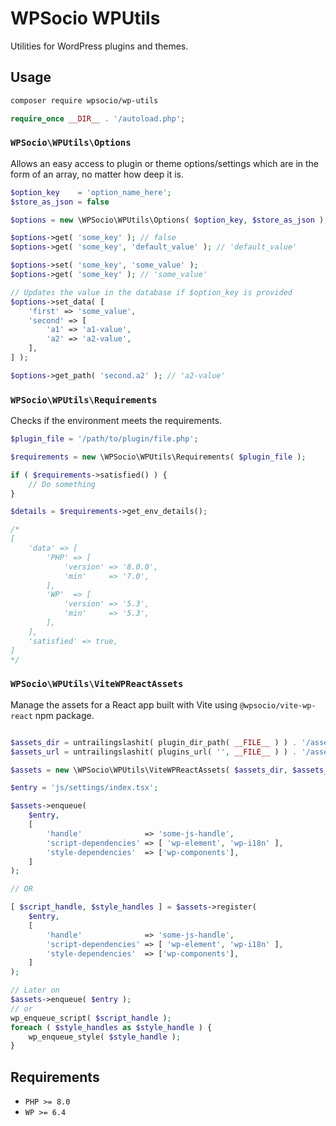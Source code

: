 # WPSocio WPUtils

Utilities for WordPress plugins and themes.

## Usage

```bash
composer require wpsocio/wp-utils
```

```php
require_once __DIR__ . '/autoload.php';
```

### `WPSocio\WPUtils\Options`

Allows an easy access to plugin or theme options/settings which are in the form of an array, no matter how deep it is.

```php
$option_key    = 'option_name_here';
$store_as_json = false

$options = new \WPSocio\WPUtils\Options( $option_key, $store_as_json );

$options->get( 'some_key' ); // false
$options->get( 'some_key', 'default_value' ); // 'default_value'

$options->set( 'some_key', 'some_value' );
$options->get( 'some_key' ); // 'some_value'

// Updates the value in the database if $option_key is provided
$options->set_data( [
    'first' => 'some_value',
    'second' => [
        'a1' => 'a1-value',
        'a2' => 'a2-value',
    ],
] );

$options->get_path( 'second.a2' ); // 'a2-value'

```

### `WPSocio\WPUtils\Requirements`

Checks if the environment meets the requirements.

```php
$plugin_file = '/path/to/plugin/file.php';

$requirements = new \WPSocio\WPUtils\Requirements( $plugin_file );

if ( $requirements->satisfied() ) {
    // Do something
}

$details = $requirements->get_env_details();

/*
[
    'data' => [
        'PHP' => [
            'version' => '8.0.0',
            'min'     => '7.0',
        ],
        'WP'  => [
            'version' => '5.3',
            'min'     => '5.3',
        ],
    ],
    'satisfied' => true,
]
*/
```

### `WPSocio\WPUtils\ViteWPReactAssets`

Manage the assets for a React app built with Vite using `@wpsocio/vite-wp-react` npm package.

```php

$assets_dir = untrailingslashit( plugin_dir_path( __FILE__ ) ) . '/assets/build';
$assets_url = untrailingslashit( plugins_url( '', __FILE__ ) ) . '/assets/build';

$assets = new \WPSocio\WPUtils\ViteWPReactAssets( $assets_dir, $assets_url );

$entry = 'js/settings/index.tsx';

$assets->enqueue(
    $entry,
    [
        'handle'              => 'some-js-handle',
        'script-dependencies' => [ 'wp-element', 'wp-i18n' ],
        'style-dependencies'  => ['wp-components'],
    ]
);

// OR

[ $script_handle, $style_handles ] = $assets->register(
    $entry,
    [
        'handle'              => 'some-js-handle',
        'script-dependencies' => [ 'wp-element', 'wp-i18n' ],
        'style-dependencies'  => ['wp-components'],
    ]
);

// Later on
$assets->enqueue( $entry );
// or
wp_enqueue_script( $script_handle );
foreach ( $style_handles as $style_handle ) {
    wp_enqueue_style( $style_handle );
}

```

## Requirements

- `PHP >= 8.0`
- `WP >= 6.4`
